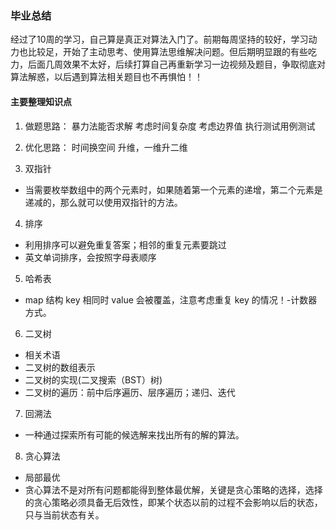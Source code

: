 ### 毕业总结

经过了10周的学习，自己算是真正对算法入门了。前期每周坚持的较好，学习动力也比较足，开始了主动思考、使用算法思维解决问题。但后期明显跟的有些吃力，后面几周效果不太好，后续打算自己再重新学习一边视频及题目，争取彻底对算法解惑，以后遇到算法相关题目也不再惧怕！！

#### 主要整理知识点

1. 做题思路：
暴力法能否求解
考虑时间复杂度
考虑边界值
执行测试用例测试

2. 优化思路：
时间换空间
升维，一维升二维

3. 双指针
- 当需要枚举数组中的两个元素时，如果随着第一个元素的递增，第二个元素是递减的，那么就可以使用双指针的方法。

4. 排序
- 利用排序可以避免重复答案；相邻的重复元素要跳过
- 英文单词排序，会按照字母表顺序

5. 哈希表
- map 结构 key 相同时 value 会被覆盖，注意考虑重复 key 的情况！-计数器方式。
    
6. 二叉树
- 相关术语
- 二叉树的数组表示
- 二叉树的实现(二叉搜索（BST）树)
- 二叉树的遍历：前中后序遍历、层序遍历；递归、迭代

7. 回溯法 
- 一种通过探索所有可能的候选解来找出所有的解的算法。

8. 贪心算法
- 局部最优
- 贪心算法不是对所有问题都能得到整体最优解，关键是贪心策略的选择，选择的贪心策略必须具备无后效性，即某个状态以前的过程不会影响以后的状态，只与当前状态有关。
